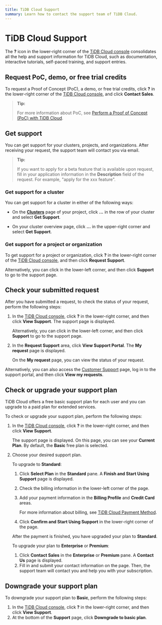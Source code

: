 ```yaml
---
title: TiDB Cloud Support
summary: Learn how to contact the support team of TiDB Cloud.
---
```


# TiDB Cloud Support

The **?** icon in the lower-right corner of the [TiDB Cloud console](https://tidbcloud.com/) consolidates all the help and support information for TiDB Cloud, such as documentation, interactive tutorials, self-paced training, and support entries.

## Request PoC, demo, or free trial credits

To request a Proof of Concept (PoC), a demo, or free trial credits, click **?** in the lower-right corner of the [TiDB Cloud console](https://tidbcloud.com/), and click **Contact Sales**.

> **Tip:**
>
> For more information about PoC, see [Perform a Proof of Concept (PoC) with TiDB Cloud](/tidb-cloud/tidb-cloud-poc.md).

## Get support

You can get support for your clusters, projects, and organizations. After receiving your request, the support team will contact you via email.

> **Tip:**
>
> If you want to apply for a beta feature that is available upon request, fill in your application information in the **Description** field of the request. For example, "apply for the xxx feature".

### Get support for a cluster

You can get support for a cluster in either of the following ways:

- On the [**Clusters**](https://tidbcloud.com/console/clusters) page of your project, click **...** in the row of your cluster and select **Get Support**.

- On your cluster overview page, click **...** in the upper-right corner and select **Get Support**.

### Get support for a project or organization

To get support for a project or organization, click **?** in the lower-right corner of the [TiDB Cloud console](https://tidbcloud.com/), and then click **Request Support**.

Alternatively, you can click <MDSvgIcon name="icon-top-organization" /> in the lower-left corner, and then click **Support** to go to the support page.

## Check your submitted request

After you have submitted a request, to check the status of your request, perform the following steps:

1. In the [TiDB Cloud console](https://tidbcloud.com/), click **?** in the lower-right corner, and then click **View Support**. The support page is displayed.

    Alternatively, you can click <MDSvgIcon name="icon-top-organization" /> in the lower-left corner, and then click **Support** to go to the support page.

2. In the **Request Support** area, click **View Support Portal**. The **My request** page is displayed.

    On the **My request** page, you can view the status of your request.

Alternatively, you can also access the [Customer Support](/support.md) page, log in to the support portal, and then click **View my requests**.

## Check or upgrade your support plan

TiDB Cloud offers a free basic support plan for each user and you can upgrade to a paid plan for extended services.

To check or upgrade your support plan, perform the following steps:

1. In the [TiDB Cloud console](https://tidbcloud.com/), click **?** in the lower-right corner, and then click **View Support**.

    The support page is displayed. On this page, you can see your **Current Plan**. By default, the **Basic** free plan is selected.

2. Choose your desired support plan.

    <SimpleTab>
    <div label="Upgrade to Standard">

    To upgrade to **Standard**:

    1. Click **Select Plan** in the **Standard** pane. A **Finish and Start Using Support** page is displayed.
    2. Check the billing information in the lower-left corner of the page.
    3. Add your payment information in the **Billing Profile** and **Credit Card** areas.

        For more information about billing, see [TiDB Cloud Payment Method](/tidb-cloud/tidb-cloud-billing.md#payment-method).

    4. Click **Confirm and Start Using Support** in the lower-right corner of the page.

    After the payment is finished, you have upgraded your plan to **Standard**.

    </div>
    <div label="Upgrade to Enterprise or Premium">

    To upgrade your plan to **Enterprise** or **Premium**:

    1. Click **Contact Sales** in the **Enterprise** or **Premium** pane. A **Contact Us** page is displayed.
    2. Fill in and submit your contact information on the page. Then, the support team will contact you and help you with your subscription.

    </div>
    </SimpleTab>

## Downgrade your support plan

To downgrade your support plan to **Basic**, perform the following steps:

1. In the [TiDB Cloud console](https://tidbcloud.com/), click **?** in the lower-right corner, and then click **View Support**.
2. At the bottom of the **Support** page, click **Downgrade to basic plan**.
